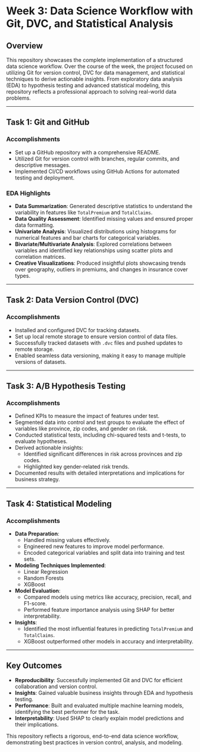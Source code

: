 # Week 3: Data Science Workflow with Git, DVC, and Statistical Analysis  

## Overview  
This repository showcases the complete implementation of a structured data science workflow. Over the course of the week, the project focused on utilizing Git for version control, DVC for data management, and statistical techniques to derive actionable insights. From exploratory data analysis (EDA) to hypothesis testing and advanced statistical modeling, this repository reflects a professional approach to solving real-world data problems.

---

## **Task 1: Git and GitHub**  
### **Accomplishments**  
- Set up a GitHub repository with a comprehensive README.  
- Utilized Git for version control with branches, regular commits, and descriptive messages.  
- Implemented CI/CD workflows using GitHub Actions for automated testing and deployment.  

### **EDA Highlights**  
- **Data Summarization**: Generated descriptive statistics to understand the variability in features like `TotalPremium` and `TotalClaims`.  
- **Data Quality Assessment**: Identified missing values and ensured proper data formatting.  
- **Univariate Analysis**: Visualized distributions using histograms for numerical features and bar charts for categorical variables.  
- **Bivariate/Multivariate Analysis**: Explored correlations between variables and identified key relationships using scatter plots and correlation matrices.  
- **Creative Visualizations**: Produced insightful plots showcasing trends over geography, outliers in premiums, and changes in insurance cover types.  

---

## **Task 2: Data Version Control (DVC)**  
### **Accomplishments**  
- Installed and configured DVC for tracking datasets.  
- Set up local remote storage to ensure version control of data files.  
- Successfully tracked datasets with `.dvc` files and pushed updates to remote storage.  
- Enabled seamless data versioning, making it easy to manage multiple versions of datasets.  

---

## **Task 3: A/B Hypothesis Testing**  
### **Accomplishments**  
- Defined KPIs to measure the impact of features under test.  
- Segmented data into control and test groups to evaluate the effect of variables like province, zip codes, and gender on risk.  
- Conducted statistical tests, including chi-squared tests and t-tests, to evaluate hypotheses.  
- Derived actionable insights:  
  - Identified significant differences in risk across provinces and zip codes.  
  - Highlighted key gender-related risk trends.  
- Documented results with detailed interpretations and implications for business strategy.  

---

## **Task 4: Statistical Modeling**  
### **Accomplishments**  
- **Data Preparation**:  
  - Handled missing values effectively.  
  - Engineered new features to improve model performance.  
  - Encoded categorical variables and split data into training and test sets.  
- **Modeling Techniques Implemented**:  
  - Linear Regression  
  - Random Forests  
  - XGBoost  
- **Model Evaluation**:  
  - Compared models using metrics like accuracy, precision, recall, and F1-score.  
  - Performed feature importance analysis using SHAP for better interpretability.  
- **Insights**:  
  - Identified the most influential features in predicting `TotalPremium` and `TotalClaims`.  
  - XGBoost outperformed other models in accuracy and interpretability.  

---

## **Key Outcomes**  
- **Reproducibility**: Successfully implemented Git and DVC for efficient collaboration and version control.  
- **Insights**: Gained valuable business insights through EDA and hypothesis testing.  
- **Performance**: Built and evaluated multiple machine learning models, identifying the best performer for the task.  
- **Interpretability**: Used SHAP to clearly explain model predictions and their implications.  

This repository reflects a rigorous, end-to-end data science workflow, demonstrating best practices in version control, analysis, and modeling.  
